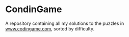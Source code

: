 CondinGame
==========

A repository containing all my solutions to the puzzles in www.codingame.com, sorted by difficulty.

